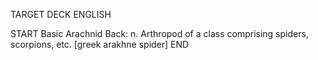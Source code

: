 TARGET DECK
ENGLISH

START
Basic
Arachnid
Back: n. Arthropod of a class comprising spiders, scorpions, etc. [greek arakhne spider]
END
